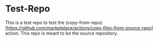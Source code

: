 # Test-Repo

This is a test repo to test the (copy-from-repo)[https://github.com/marketplace/actions/copy-files-from-source-repo] action.
This repo is meant to be the source repository.

